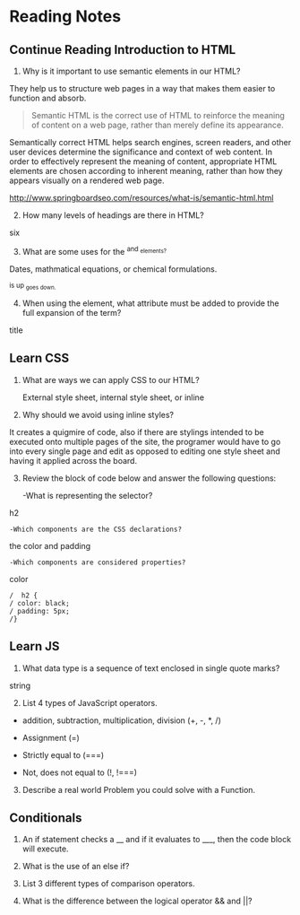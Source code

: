 # Reading Notes

## Continue Reading Introduction to HTML

1. Why is it important to use semantic elements in our HTML?

They help us to structure web pages in a way that makes them easier to function and absorb. 

>Semantic HTML is the correct use of HTML to reinforce the meaning of content on a web page, rather than merely define its appearance.

Semantically correct HTML helps search engines, screen readers, and other user devices determine the significance and context of web content. In order to effectively represent the meaning of content, appropriate HTML elements are chosen according to inherent meaning, rather than how they appears visually on a rendered web page.

http://www.springboardseo.com/resources/what-is/semantic-html.html

2. How many levels of headings are there in HTML?

six

3. What are some uses for the <sup> and <sub> elements?

Dates, mathmatical equations, or chemical formulations. 

<sup> is up <sub> goes down.

4. When using the <abbr> element, what attribute must be added to provide the full expansion of the term?

title

## Learn CSS 

1. What are ways we can apply CSS to our HTML?

    External style sheet, internal style sheet, or inline

2. Why should we avoid using inline styles?

It creates a quigmire of code, also if there are stylings intended to be executed onto multiple pages of the site, the programer would have to go into every single page and edit as opposed to editing one style sheet and having it applied across the board. 

3. Review the block of code below and answer the following questions:

    -What is representing the selector?

h2

    -Which components are the CSS declarations?

the color and padding

    -Which components are considered properties?

color 


    /  h2 {
    / color: black;
    / padding: 5px;
    /}


  ## Learn JS  
    
1. What data type is a sequence of text enclosed in single quote marks?

string

2. List 4 types of JavaScript operators.

- addition, subtraction, multiplication, division (+, -, *, /)

- Assignment (=)

- Strictly equal to (===)

- Not, does not equal to (!, !===)

3. Describe a real world Problem you could solve with a Function.




## Conditionals

1. An if statement checks a __ and if it evaluates to ___, then the code block will execute.



2. What is the use of an else if?



3. List 3 different types of comparison operators.



4. What is the difference between the logical operator && and ||?